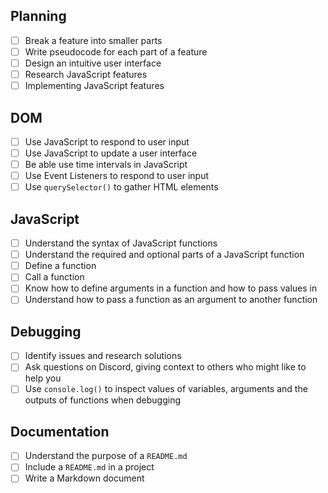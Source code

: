 ## Planning

- [ ] Break a feature into smaller parts
- [ ] Write pseudocode for each part of a feature
- [ ] Design an intuitive user interface
- [ ] Research JavaScript features
- [ ] Implementing JavaScript features

## DOM

- [ ] Use JavaScript to respond to user input
- [ ] Use JavaScript to update a user interface
- [ ] Be able use time intervals in JavaScript
- [ ] Use Event Listeners to respond to user input
- [ ] Use `querySelector()` to gather HTML elements

## JavaScript

- [ ] Understand the syntax of JavaScript functions
- [ ] Understand the required and optional parts of a JavaScript function
- [ ] Define a function
- [ ] Call a function
- [ ] Know how to define arguments in a function and how to pass values in
- [ ] Understand how to pass a function as an argument to another function

## Debugging

- [ ] Identify issues and research solutions
- [ ] Ask questions on Discord, giving context to others who might like to help you
- [ ] Use `console.log()` to inspect values of variables, arguments and the outputs of functions when debugging

## Documentation

- [ ] Understand the purpose of a `README.md`
- [ ] Include a `README.md` in a project
- [ ] Write a Markdown document
